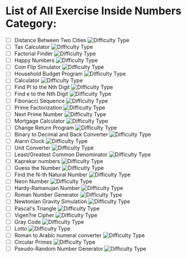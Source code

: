  # List of All Exercise Inside Numbers Category:
 
- [ ] Distance Between Two Cities ![Difficulty Type](https://img.shields.io/badge/Difficulty-Beginner-green.svg)
- [ ] Tax Calculator ![Difficulty Type](https://img.shields.io/badge/Difficulty-Beginner-green.svg)
- [ ] Factorial Finder ![Difficulty Type](https://img.shields.io/badge/Difficulty-Beginner-green.svg)
- [ ] Happy Numbers ![Difficulty Type](https://img.shields.io/badge/Difficulty-Beginner-green.svg)
- [ ] Coin Flip Simulator ![Difficulty Type](https://img.shields.io/badge/Difficulty-Beginner-green.svg)
- [ ] Household Budget Program ![Difficulty Type](https://img.shields.io/badge/Difficulty-expert-red.svg)
- [ ] Calculator ![Difficulty Type](https://img.shields.io/badge/Difficulty-Intermediate-orange.svg)
- [ ] Find PI to the Nth Digit ![Difficulty Type](https://img.shields.io/badge/Difficulty-Beginner-green.svg)
- [ ] Find e to the Nth Digit ![Difficulty Type](https://img.shields.io/badge/Difficulty-Beginner-green.svg)
- [ ] Fibonacci Sequence ![Difficulty Type](https://img.shields.io/badge/Difficulty-Beginner-green.svg)
- [ ] Prime Factorization ![Difficulty Type](https://img.shields.io/badge/Difficulty-Beginner-green.svg)
- [ ] Next Prime Number ![Difficulty Type](https://img.shields.io/badge/Difficulty-Beginner-green.svg)
- [ ] Mortgage Calculator ![Difficulty Type](https://img.shields.io/badge/Difficulty-Intermediate-orange.svg)
- [ ] Change Return Program ![Difficulty Type](https://img.shields.io/badge/Difficulty-Beginner-green.svg)
- [ ] Binary to Decimal and Back Converter ![Difficulty Type](https://img.shields.io/badge/Difficulty-Intermediate-orange.svg)
- [ ] Alarm Clock ![Difficulty Type](https://img.shields.io/badge/Difficulty-Intermediate-orange.svg)
- [ ] Unit Converter ![Difficulty Type](https://img.shields.io/badge/Difficulty-Beginner-green.svg)
- [ ] Least/Greatest Common Denominator ![Difficulty Type](https://img.shields.io/badge/Difficulty-Beginner-green.svg)
- [ ] Kaprekar numbers ![Difficulty Type](https://img.shields.io/badge/Difficulty-Intermediate-orange.svg)
- [ ] Guess the Number ![Difficulty Type](https://img.shields.io/badge/Difficulty-Intermediate-orange.svg)
- [ ] Find the N-th Natural Number ![Difficulty Type](https://img.shields.io/badge/Difficulty-Intermediate-orange.svg)
- [ ] Neon Number ![Difficulty Type](https://img.shields.io/badge/Difficulty-Intermediate-orange.svg)
- [ ] Hardy-Ramanujan Number ![Difficulty Type](https://img.shields.io/badge/Difficulty-Intermediate-orange.svg)
- [ ] Roman Number Generator ![Difficulty Type](https://img.shields.io/badge/Difficulty-Intermediate-orange.svg)
- [ ] Newtonian Gravity Simulation ![Difficulty Type](https://img.shields.io/badge/Difficulty-expert-red.svg)
- [ ] Pascal's Triangle ![Difficulty Type](https://img.shields.io/badge/Difficulty-Intermediate-orange.svg)
- [ ] Vigen?re Cipher ![Difficulty Type](https://img.shields.io/badge/Difficulty-Intermediate-orange.svg)
- [ ] Gray Code ![Difficulty Type](https://img.shields.io/badge/Difficulty-Intermediate-orange.svg)
- [ ] Lotto ![Difficulty Type](https://img.shields.io/badge/Difficulty-Beginner-green.svg)
- [ ] Roman to Arabic numeral converter ![Difficulty Type](https://img.shields.io/badge/Difficulty-Beginner-green.svg)
- [ ] Circular Primes ![Difficulty Type](https://img.shields.io/badge/Difficulty-Intermediate-orange.svg)
- [ ] Pseudo-Random Number Generator ![Difficulty Type](https://img.shields.io/badge/Difficulty-Intermediate-orange.svg)
